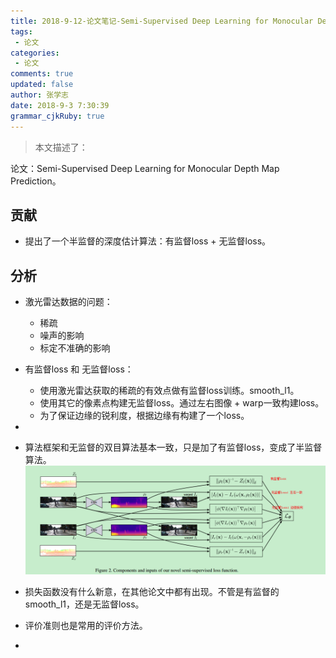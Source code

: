 ```yaml
---
title: 2018-9-12-论文笔记-Semi-Supervised Deep Learning for Monocular Depth Map Prediction
tags: 
 - 论文
categories: 
 - 论文
comments: true
updated: false
author: 张学志
date: 2018-9-3 7:30:39
grammar_cjkRuby: true
---
```


> 本文描述了：
<!-- more -->论文：Semi-Supervised Deep Learning for Monocular Depth Map Prediction。

## 贡献
* 提出了一个半监督的深度估计算法：有监督loss + 无监督loss。

## 分析
* 激光雷达数据的问题：
	* 稀疏
	* 噪声的影响
	* 标定不准确的影响
* 有监督loss 和 无监督loss：
	* 使用激光雷达获取的稀疏的有效点做有监督loss训练。smooth_l1。
	* 使用其它的像素点构建无监督loss。通过左右图像 + warp一致构建loss。
	* 为了保证边缘的锐利度，根据边缘有构建了一个loss。
* 

* 算法框架和无监督的双目算法基本一致，只是加了有监督loss，变成了半监督算法。
![算法框架](https://www.github.com/xuezhisd/xuezhisd.github.io.img/raw/dev/imgs/1536709268593.png)
* 损失函数没有什么新意，在其他论文中都有出现。不管是有监督的smooth_l1，还是无监督loss。
* 评价准则也是常用的评价方法。
* ~~~除了半监督，没啥新奇的地方。~~~